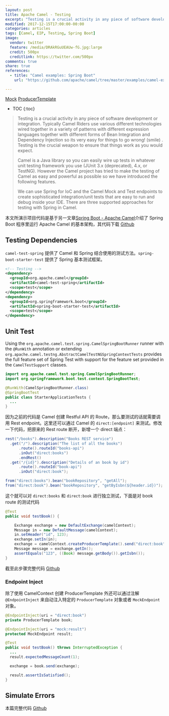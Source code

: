 ```yaml
---
layout: post
title: Apache Camel - Testing
excerpt: "Testing is a crucial activity in any piece of software development or integration. Typically Camel Riders use various different technologies wired together in a variety of patterns with different expression languages together with different forms of Bean Integration and Dependency Injection so its very easy for things to go wrong! (smile) . Testing is the crucial weapon to ensure that things work as you would expect."
modified: 2017-12-15T17:00:00-00:00
categories: articles
tags: [Camel, EIP, Testing, Spring Boot]
image:
  vendor: twitter
  feature: /media/DRAkRGuUEAUw-fG.jpg:large
  credit: 500px
  creditlink: https://twitter.com/500px
comments: true
share: true
references:
  - title: "Camel examples: Spring Boot"
    url: "https://github.com/apache/camel/tree/master/examples/camel-example-spring-boot"

---
```


[Mock]() [ProducerTemplate]()

* TOC
{:toc}

> Testing is a crucial activity in any piece of software development or integration. Typically Camel Riders use various different technologies wired together in a variety of patterns with different expression languages together with different forms of Bean Integration and Dependency Injection so its very easy for things to go wrong! (smile) . Testing is the crucial weapon to ensure that things work as you would expect.
>
> Camel is a Java library so you can easily wire up tests in whatever unit testing framework you use (JUnit 3.x (deprecated), 4.x, or TestNG). However the Camel project has tried to make the testing of Camel as easy and powerful as possible so we have introduced the following features.
>
> We can use Spring for IoC and the Camel Mock and Test endpoints to create sophisticated integration/unit tests that are easy to run and debug inside your IDE.  There are three supported approaches for testing with Spring in Camel.

本文所演示项目代码是基于另一文章[Spring Boot - Apache Camel](/articles/spring-boot-camel/)介绍了 Spring Boot 程序里运行 Apache Camel 的基本架构，其代码下载 [Github](https://github.com/tiven-wang/spring-boot-guides/tree/camel/restful-api)

## Testing Dependencies

`camel-test-spring` 提供了 Camel 和 Spring 结合使用的测试方法。`spring-boot-starter-test` 提供了 Spring 基本测试框架。

```xml
<!-- Testing -->
<dependency>
  <groupId>org.apache.camel</groupId>
  <artifactId>camel-test-spring</artifactId>
  <scope>test</scope>
</dependency>
<dependency>
  <groupId>org.springframework.boot</groupId>
  <artifactId>spring-boot-starter-test</artifactId>
  <scope>test</scope>
</dependency>
```

## Unit Test
Using the `org.apache.camel.test.spring.CamelSpringBootRunner` runner with the `@RunWith` annotation or extending `org.apache.camel.testng.AbstractCamelTestNGSpringContextTests` provides the full feature set of Spring Test with support for the feature set provided in the `CamelTestSupport` classes.  

```java
import org.apache.camel.test.spring.CamelSpringBootRunner;
import org.springframework.boot.test.context.SpringBootTest;

@RunWith(CamelSpringBootRunner.class)
@SpringBootTest
public class StarterApplicationTests {
  ...
}
```

因为之前的代码是 Camel 创建 Restful API 的 Route，那么要测试的话就需要调用 Rest endpoint。这里还可以通过 Camel 的 `direct:[endpoint]` 来测试。修改一下代码，把原来的 Rest route 断开，新增一个 direct 端点：

```java
rest("/books").description("Books REST service")
  .get("/").description("The list of all the books")
      .route().routeId("books-api")
      .inOut("direct:books")              
      .endRest()
  .get("/{id}").description("Details of an book by id")
      .route().routeId("book-api")
      .inOut("direct:book");

from("direct:books").bean("bookRepository", "getAll");
from("direct:book").bean("bookRepository", "getByIsbn(${header.id})");
```

这个就可以对 `direct:books` 和 `direct:book` 进行独立测试，下面是对 book route 的测试代码

```java
@Test
public void testBook() {

	Exchange exchange = new DefaultExchange(camelContext);
	Message in = new DefaultMessage(camelContext);
	in.setHeader("id", 123);
	exchange.setIn(in);
	exchange = camelContext.createProducerTemplate().send("direct:book", exchange);
	Message message = exchange.getIn();
	assertEquals("123", ((Book) message.getBody()).getIsbn());
}
```

截至此步骤完整代码 [Github](https://github.com/tiven-wang/EIP-Camel/tree/testing/direct)

### Endpoint Inject
除了使用 CamelContext 创建 ProducerTemplate 外还可以通过注解 `@EndpointInject` 来自动注入特定的 `ProducerTemplate` 对象或者 `MockEndpoint` 对象。

```java
@EndpointInject(uri = "direct:book")
private ProducerTemplate book;

@EndpointInject(uri = "mock:result")     
protected MockEndpoint result;

@Test
public void testBook() throws InterruptedException {
  ...
  result.expectedMessageCount(1);

  exchange = book.send(exchange);

  result.assertIsSatisfied();
}
```

## Simulate Errors


本篇完整代码 [Github](https://github.com/tiven-wang/EIP-Camel/tree/testing/direct)
